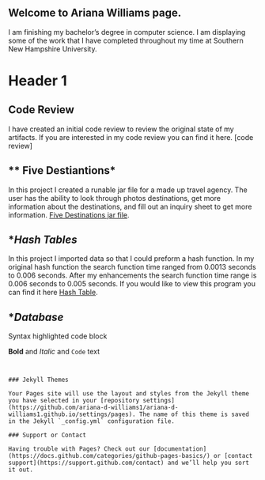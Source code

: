 ## Welcome to Ariana Williams page.

I am finishing my bachelor’s degree in computer science. I am displaying some of the work that I have completed throughout my time at Southern New Hampshire University.

# Header 1

## Code Review
I have created an initial code review to review the original state of my artifacts. If you are interested in my code review you can find it here. [code review]

## ** Five Destiantions* 
In this project I created a runable jar file for a made up travel agency. The user has the ability to look through photos destinations, get more information about the destinations, and fill out an inquiry sheet to get more information.
[Five Destinations jar file](https://github.com/ariana-d-williams1/ariana-d-williams1.github.io/blob/main/fiveDestinationsRun.jar).

## **Hash Tables*
In this project I imported data so that I could preform a hash function. In my original hash function the search function time ranged from 0.0013 seconds to 0.006 seconds. After my enhancements the search function time range is 0.006 seconds to 0.005 seconds. If you would like to view this program you can find it here [Hash Table](Https://github.com/ariana-d-williams1/ariana-d-williams1.github.io/tree/ariana-d-williams1-hashtable/src).

## **Database*

Syntax highlighted code block


**Bold** and _Italic_ and `Code` text


```


### Jekyll Themes

Your Pages site will use the layout and styles from the Jekyll theme you have selected in your [repository settings](https://github.com/ariana-d-williams1/ariana-d-williams1.github.io/settings/pages). The name of this theme is saved in the Jekyll `_config.yml` configuration file.

### Support or Contact

Having trouble with Pages? Check out our [documentation](https://docs.github.com/categories/github-pages-basics/) or [contact support](https://support.github.com/contact) and we’ll help you sort it out.
